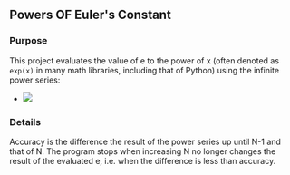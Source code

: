 ## Powers OF Euler's Constant

### Purpose

This project evaluates the value of e to the power of x (often denoted as `exp(x)` in many math libraries, including that of Python) using the infinite power series:

- <img src="https://latex.codecogs.com/gif.latex?O_t=\text { Onset event at time bin } t " /> 

### Details


Accuracy is the difference the result of the power series up until N-1 and that of N. The program stops when increasing N no longer changes the result of the evaluated e, i.e. when the difference is less than accuracy.
